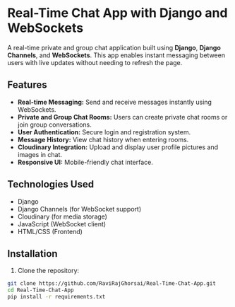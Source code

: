 # Real-Time Chat App with Django and WebSockets

A real-time private and group chat application built using **Django**, **Django Channels**, and **WebSockets**. This app enables instant messaging between users with live updates without needing to refresh the page.

## Features

- **Real-time Messaging:** Send and receive messages instantly using WebSockets.
- **Private and Group Chat Rooms:** Users can create private chat rooms or join group conversations.
- **User Authentication:** Secure login and registration system.
- **Message History:** View chat history when entering rooms.
- **Cloudinary Integration:** Upload and display user profile pictures and images in chat.
- **Responsive UI:** Mobile-friendly chat interface.

## Technologies Used

- Django
- Django Channels (for WebSocket support)
- Cloudinary (for media storage)
- JavaScript (WebSocket client)
- HTML/CSS (Frontend)

## Installation

1. Clone the repository:

```bash
git clone https://github.com/RaviRajGhorsai/Real-Time-Chat-App.git
cd Real-Time-Chat-App
pip install -r requirements.txt
```


